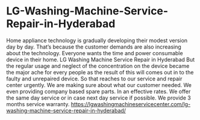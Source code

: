 # LG-Washing-Machine-Service-Repair-in-Hyderabad
Home appliance technology is gradually developing their modest version day by day. That’s because the customer demands are also increasing about the technology. Everyone wants the time and power consumable device in their home. LG Washing Machine Service Repair in Hyderabad But the regular usage and neglect of the concentration on the device became the major ache for every people as the result of this will comes out in to the faulty and unrepaired device. So that reaches to our service and repair center urgently. We are making sure about what our customer needed. We even providing company based spare parts. In an effective rates. We offer the same day service or in case next day service if possible. We provide 3 months service warranty.  https://lgwashingmachineservicecenter.com/lg-washing-machine-service-repair-in-hyderabad/
